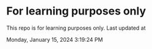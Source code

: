 # For learning purposes only
This repo is for learning purposes only.
Last updated at

Monday, January 15, 2024 3:19:24 PM

